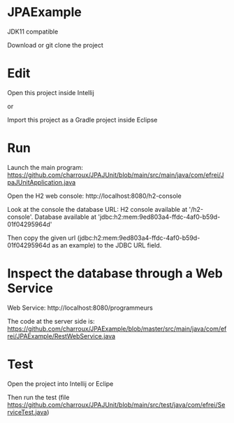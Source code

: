 # JPAExample

JDK11 compatible

Download or git clone the project

# Edit

Open this project inside Intellij

or

Import this project as a Gradle project inside Eclipse

# Run
Launch the main program: https://github.com/charroux/JPAJUnit/blob/main/src/main/java/com/efrei/JpaJUnitApplication.java

Open the H2 web console: http://localhost:8080/h2-console

Look at the console the database URL: H2 console available at '/h2-console'. Database available at 'jdbc:h2:mem:9ed803a4-ffdc-4af0-b59d-01f04295964d'

Then copy the given url (jdbc:h2:mem:9ed803a4-ffdc-4af0-b59d-01f04295964d as an example) to the JDBC URL field.

# Inspect the database through a Web Service 

Web Service: http://localhost:8080/programmeurs

The code at the server side is: https://github.com/charroux/JPAExample/blob/master/src/main/java/com/efrei/JPAExample/RestWebService.java

# Test

Open the project into Intellij or Eclipe

Then run the test (file https://github.com/charroux/JPAJUnit/blob/main/src/test/java/com/efrei/ServiceTest.java)
